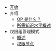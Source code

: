 - [开始](index.md)
- 介绍
    - [OP 是什么？](basic/op.md)
    - [所需知识水平概述](basic/knowledge-basement.md)
- 权限组管理模式
    - [概述](permission-group/main.md)
    - [权限节点](permission-group/node.md)